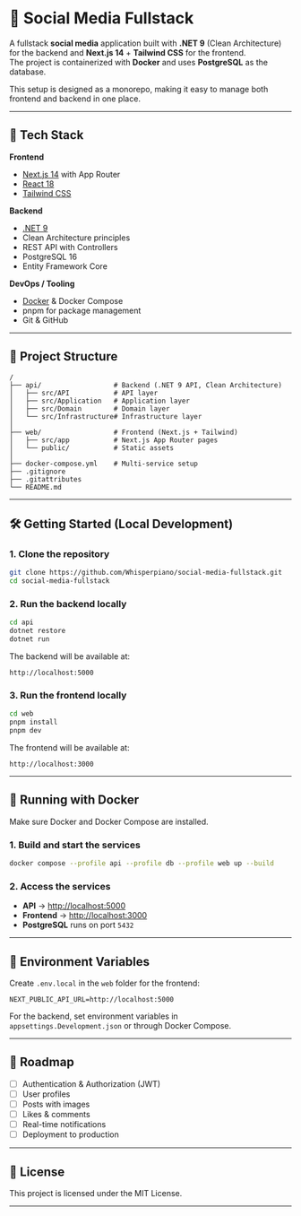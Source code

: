 # 📱 Social Media Fullstack

A fullstack **social media** application built with **.NET 9** (Clean Architecture) for the backend and **Next.js 14** + **Tailwind CSS** for the frontend.  
The project is containerized with **Docker** and uses **PostgreSQL** as the database.

This setup is designed as a monorepo, making it easy to manage both frontend and backend in one place.

---

## 🚀 Tech Stack

**Frontend**

- [Next.js 14](https://nextjs.org/) with App Router
- [React 18](https://react.dev/)
- [Tailwind CSS](https://tailwindcss.com/)

**Backend**

- [.NET 9](https://dotnet.microsoft.com/)
- Clean Architecture principles
- REST API with Controllers
- PostgreSQL 16
- Entity Framework Core

**DevOps / Tooling**

- [Docker](https://www.docker.com/) & Docker Compose
- pnpm for package management
- Git & GitHub

---

## 📂 Project Structure

```
/
├── api/                  # Backend (.NET 9 API, Clean Architecture)
│   ├── src/API           # API layer
│   ├── src/Application   # Application layer
│   ├── src/Domain        # Domain layer
│   └── src/Infrastructure# Infrastructure layer
│
├── web/                  # Frontend (Next.js + Tailwind)
│   ├── src/app           # Next.js App Router pages
│   └── public/           # Static assets
│
├── docker-compose.yml    # Multi-service setup
├── .gitignore
├── .gitattributes
└── README.md
```

---

## 🛠️ Getting Started (Local Development)

### 1. Clone the repository

```bash
git clone https://github.com/Whisperpiano/social-media-fullstack.git
cd social-media-fullstack
```

### 2. Run the backend locally

```bash
cd api
dotnet restore
dotnet run
```

The backend will be available at:

```
http://localhost:5000
```

### 3. Run the frontend locally

```bash
cd web
pnpm install
pnpm dev
```

The frontend will be available at:

```
http://localhost:3000
```

---

## 🐳 Running with Docker

Make sure Docker and Docker Compose are installed.

### 1. Build and start the services

```bash
docker compose --profile api --profile db --profile web up --build
```

### 2. Access the services

- **API** → [http://localhost:5000](http://localhost:5000)
- **Frontend** → [http://localhost:3000](http://localhost:3000)
- **PostgreSQL** runs on port `5432`

---

## 📌 Environment Variables

Create `.env.local` in the `web` folder for the frontend:

```env
NEXT_PUBLIC_API_URL=http://localhost:5000
```

For the backend, set environment variables in `appsettings.Development.json` or through Docker Compose.

---

## 📅 Roadmap

- [ ] Authentication & Authorization (JWT)
- [ ] User profiles
- [ ] Posts with images
- [ ] Likes & comments
- [ ] Real-time notifications
- [ ] Deployment to production

---

## 📜 License

This project is licensed under the MIT License.

---
